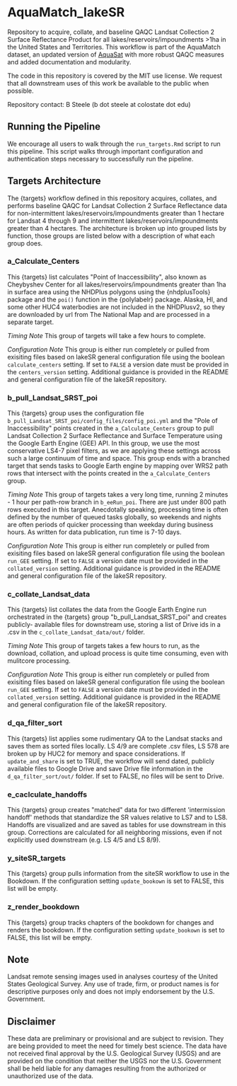 # AquaMatch_lakeSR

Repository to acquire, collate, and baseline QAQC Landsat Collection 2 Surface 
Reflectance Product for all lakes/reservoirs/impoundments \>1ha in the United States
and Territories. This workflow is part of the AquaMatch dataset, an updated version
of [AquaSat](https://agupubs.onlinelibrary.wiley.com/doi/10.1029/2019WR024883) 
with more robust QAQC measures and added documentation and modularity. 

The code in this repository is covered by the MIT use license. We request that 
all downstream uses of this work be available to the public when possible.

Repository contact: B Steele (b dot steele at colostate dot edu)


## Running the Pipeline

We encourage all users to walk through the `run_targets.Rmd` script to run this
pipeline. This script walks through important configuration and authentication 
steps necessary to successfully run the pipeline. 


## Targets Architecture

The {targets} workflow defined in this repository acquires, collates, and performs 
baseline QAQC for Landsat Collection 2 Surface Reflectance data for non-intermittent 
lakes/reservoirs/impoundments greater than 1 hectare for Landsat 4 through 9 and
intermittent lakes/reservoirs/impoundments greater than 4 hectares. 
The architecture is broken up into grouped lists by function, those groups are 
listed below with a description of what each group does.


### a_Calculate_Centers

This {targets} list calculates "Point of Inaccessibility", also known as Cheybyshev 
Center for all lakes/reservoirs/impoundments greater than 1ha in surface area 
using the NHDPlus polygons using the {nhdplusTools} package and the `poi()` 
function in the {polylabelr} package. Alaska, HI, and some other HUC4 waterbodies 
are not included in the NHDPlusv2, so they are downloaded by url from The 
National Map and are processed in a separate target. 

*Timing Note*
This group of targets will take a few hours to complete.

*Configuration Note*
This group is either run completely or pulled from exisiting files based on lakeSR 
general configuration file using the boolean `calculate_centers` setting. If set
to `FALSE` a version date must be provided in the `centers_version` setting. 
Additional guidance is provided in the README and general configuration file of
the lakeSR repository.


### b_pull_Landsat_SRST_poi

This {targets} group uses the configuration file
`b_pull_Landsat_SRST_poi/config_files/config_poi.yml` and the "Pole of
Inaccessibility" points created in the `a_Calculate_Centers` group to pull
Landsat Collection 2 Surface Reflectance and Surface Temperature using the
Google Earth Engine (GEE) API. In this group, we use the most conservative LS4-7
pixel filters, as we are applying these settings across such a large continuum
of time and space. This group ends with a branched target that sends tasks to
Google Earth engine by mapping over WRS2 path rows that intersect with the
points created in the `a_Calculate_Centers` group. 

*Timing Note*
This group of targets takes a very long time, running 2 minutes - 1 hour per path-row
branch in `b_eeRun_poi`. There are just under 800 path rows executed in this
target. Anecdotally speaking, processing time is often defined by the number of
queued tasks globally, so weekends and nights are often periods of quicker
processing than weekday during business hours. As written for data publication, 
run time is 7-10 days.

*Configuration Note*
This group is either run completely or pulled from exisiting files based on lakeSR 
general configuration file using the boolean `run_GEE` setting. If set
to `FALSE` a version date must be provided in the `collated_version` setting. 
Additional guidance is provided in the README and general configuration file of
the lakeSR repository.


### c_collate_Landsat_data

This {targets} list collates the data from the Google Earth Engine run 
orchestrated in the {targets} group "b_pull_Landsat_SRST_poi" and creates publicly-
available files for downstream use, storing a list of Drive ids in a .csv in the
`c_collate_Landsat_data/out/` folder.

*Timing Note*
This group of targets takes a few hours to run, as the download, 
collation, and upload process is quite time consuming, even with mulitcore 
processing.

*Configuration Note*
This group is either run completely or pulled from exisiting files based on lakeSR 
general configuration file using the boolean `run_GEE` setting. If set
to `FALSE` a version date must be provided in the `collated_version` setting. 
Additional guidance is provided in the README and general configuration file of
the lakeSR repository.


### d_qa_filter_sort

This {targets} list applies some rudimentary QA to the Landsat stacks and saves
them as sorted files locally. LS 4/9 are complete .csv files, LS 578 are broken
up by HUC2 for memory and space considerations. If `update_and_share` is set to TRUE, the workflow
will send dated, publicly available files to Google Drive and save Drive file 
information in the `d_qa_filter_sort/out/` folder. If set to FALSE, no files
will be sent to Drive.


### e_caclculate_handoffs

This {targets} group creates "matched" data for two different 'intermission 
handoff' methods that standardize the SR values relative to LS7
and to LS8. Handoffs are visualized and are saved as tables for use downstream in
this group. Corrections are calculated for all neighboring missions, even if not explicitly
used downstream (e.g. LS 4/5 and LS 8/9).


### y_siteSR_targets

This {targets} group pulls information from the siteSR workflow to use in the 
Bookdown. If the configuration setting `update_bookown` is set to FALSE, this 
list will be empty.


### z_render_bookdown

This {targets} group tracks chapters of the bookdown for changes and renders
the bookdown. If the configuration setting `update_bookown` is set to FALSE, this 
list will be empty.

## Note

Landsat remote sensing images used in analyses courtesy of the United States 
Geological Survey. Any use of trade, firm, or product names is for descriptive 
purposes only and does not imply endorsement by the U.S. Government.

## Disclaimer

These data are preliminary or provisional and are subject to revision. They are 
being provided to meet the need for timely best science. The data have not received 
final approval by the U.S. Geological Survey (USGS) and are provided on the 
condition that neither the USGS nor the U.S. Government shall be held liable 
for any damages resulting from the authorized or unauthorized use of the data.